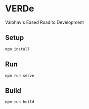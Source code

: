 # VERDe

Vaibhav's Eased Road to Development

## Setup
```
npm install
```

## Run
```
npm run serve
```

## Build
```
npm run build
```
